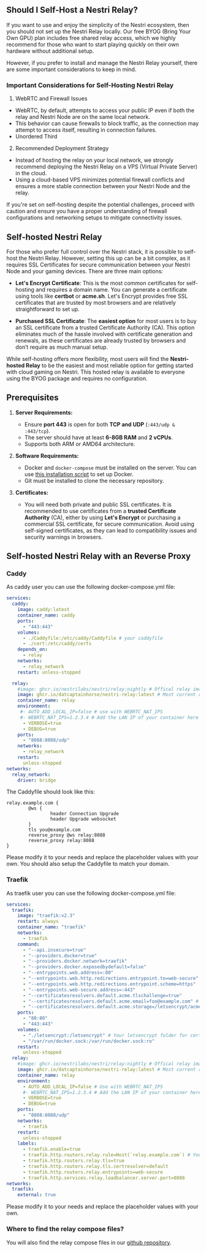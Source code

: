 ## Should I Self-Host a Nestri Relay?

If you want to use and enjoy the simplicity of the Nestri ecosystem, then you should not set up the Nestri Relay locally. Our free BYOG (Bring Your Own GPU) plan includes free shared relay access, which we highly recommend for those who want to start playing quickly on their own hardware without additional setup.

However, if you prefer to install and manage the Nestri Relay yourself, there are some important considerations to keep in mind.

### Important Considerations for Self-Hosting Nestri Relay

1. WebRTC and Firewall Issues
  * WebRTC, by default, attempts to access your public IP even if both the relay and Nestri Node are on the same local network.
  * This behavior can cause firewalls to block traffic, as the connection may attempt to access itself, resulting in connection failures.
  * Unordered Third
2. Recommended Deployment Strategy
  * Instead of hosting the relay on your local network, we strongly recommend deploying the Nestri Relay on a VPS (Virtual Private Server) in the cloud.
  * Using a cloud-based VPS minimizes potential firewall conflicts and ensures a more stable connection between your Nestri Node and the relay.

If you're set on self-hosting despite the potential challenges, proceed with caution and ensure you have a proper understanding of firewall configurations and networking setups to mitigate connectivity issues.

## Self-hosted Nestri Relay

For those who prefer full control over the Nestri stack, it is possible to self-host the Nestri Relay. However, setting this up can be a bit complex, as it requires SSL Certificates for secure communication between your Nestri Node and your gaming devices. There are three main options:

- **Let's Encrypt Certificate**: This is the most common certificates for self-hosting and requires a domain name. You can generate a certificate using tools like **certbot** or **acme.sh**. Let's Encrypt provides free SSL certificates that are trusted by most browsers and are relatively straightforward to set up.

- **Purchased SSL Certificate**: The **easiest option** for most users is to buy an SSL certificate from a trusted Certificate Authority (CA). This option eliminates much of the hassle involved with certificate generation and renewals, as these certificates are already trusted by browsers and don’t require as much manual setup.

While self-hosting offers more flexibility, most users will find the **Nestri-hosted Relay** to be the easiest and most reliable option for getting started with cloud gaming on Nestri. This hosted relay is available to everyone using the BYOG package and requires no configuration.


## Prerequisites

1. **Server Requirements:**
   - Ensure **port 443** is open for both **TCP and UDP** (`:443/udp & :443/tcp`).
   - The server should have at least **6-8GB RAM** and **2 vCPUs**.
   - Supports both ARM or AMD64 architecture.

2. **Software Requirements:**
   - Docker and `docker-compose` must be installed on the server. You can use [this installation script](https://github.com/docker/docker-install) to set up Docker.
   - Git must be installed to clone the necessary repository.

3. **Certificates:**
   - You will need both private and public SSL certificates. It is recommended to use certificates from a **trusted Certificate Authority** (CA), either by using **Let's Encrypt** or purchasing a commercial SSL certificate, for secure communication. Avoid using self-signed certificates, as they can lead to compatibility issues and security warnings in browsers.

## Self-hosted Nestri Relay with an Reverse Proxy

### Caddy
As caddy user you can use the following docker-compose.yml file:

```yaml
services:
  caddy:
    image: caddy:latest
    container_name: caddy
    ports:
      - "443:443"
    volumes:
      - ./Caddyfile:/etc/caddy/Caddyfile # your caddyfile
      - ./cert:/etc/caddy/certs
    depends_on:
      - relay
    networks:
      - relay_network
    restart: unless-stopped

  relay:
    #image: ghcr.io/nestrilabs/nestri/relay:nightly # Offical relay image
    image: ghcr.io/datcaptainhorse/nestri-relay:latest # Most current relay image
    container_name: relay
    environment:
     #- AUTO_ADD_LOCAL_IP=false # use with WEBRTC_NAT_IPS
     #- WEBRTC_NAT_IPS=1.2.3.4 # Add the LAN IP of your container here if connections fail
      - VERBOSE=true
      - DEBUG=true
    ports:
      - "8088:8088/udp"
    networks:
      - relay_network
    restart:
      unless-stopped
networks:
  relay_network:
    driver: bridge
```

The Caddyfile should look like this:
```
relay.example.com {
        @ws {
                header Connection Upgrade
                header Upgrade websocket
        }
        tls you@example.com
        reverse_proxy @ws relay:8088
        reverse_proxy relay:8088
}
```

Please modify it to your needs and replace the placeholder values with your own.
You should also setup the Caddyfile to match your domain.

### Traefik
As traefik user you can use the following docker-compose.yml file:

```yaml
services:
  traefik:
    image: "traefik:v2.3"
    restart: always
    container_name: "traefik"
    networks:
      - traefik
    command:
      - "--api.insecure=true"
      - "--providers.docker=true"
      - "--providers.docker.network=traefik"
      - "--providers.docker.exposedbydefault=false"
      - "--entrypoints.web.address=:80"
      - "--entrypoints.web.http.redirections.entrypoint.to=web-secure"
      - "--entrypoints.web.http.redirections.entrypoint.scheme=https"
      - "--entrypoints.web-secure.address=:443"
      - "--certificatesresolvers.default.acme.tlschallenge=true"
      - "--certificatesresolvers.default.acme.email=foo@example.com" # Your email for tls challenge
      - "--certificatesresolvers.default.acme.storage=/letsencrypt/acme.json"
    ports:
      - "80:80"
      - "443:443"
    volumes:
      - "./letsencrypt:/letsencrypt" # Your letsencrypt folder for certificate persistence
      - "/var/run/docker.sock:/var/run/docker.sock:ro"
    restart:
      unless-stopped
  relay:
    #image: ghcr.io/nestrilabs/nestri/relay:nightly # Offical relay image
    image: ghcr.io/datcaptainhorse/nestri-relay:latest # Most current relay image
    container_name: relay
    environment:
      - AUTO_ADD_LOCAL_IP=false # Use with WEBRTC_NAT_IPS
      #- WEBRTC_NAT_IPS=1.2.3.4 # Add the LAN IP of your container here if connections fail
      - VERBOSE=true
      - DEBUG=true
    ports:
      - "8088:8088/udp"
    networks:
      - traefik
    restart:
      unless-stopped
    labels:
      - traefik.enable=true
      - traefik.http.routers.relay.rule=Host(`relay.example.com`) # Your domain for tls challenge
      - traefik.http.routers.relay.tls=true
      - traefik.http.routers.relay.tls.certresolver=default
      - traefik.http.routers.relay.entrypoints=web-secure
      - traefik.http.services.relay.loadbalancer.server.port=8088
networks:
  traefik:
    external: true
```

Please modify it to your needs and replace the placeholder values with your own.

### Where to find the relay compose files?

You will also find the relay compose files in our [github repository](https://github.com/nestrilabs/nestri/tree/main/containers).



